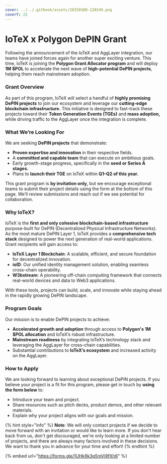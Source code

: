 ```yaml
---
cover: ../../.gitbook/assets/20250108-120249.png
coverY: 22
---
```


# IoTeX x Polygon DePIN Grant

Following the announcement of the IoTeX and AggLayer integration, our teams have joined forces again for another super exciting venture. This time, IoTeX is joining the **Polygon Grant Allocator program** and will deploy **1M $POL** to accelerate the next wave of **high-potential DePIN projects**, helping them reach mainstream adoption.

### Grant Overview

As part of this program, IoTeX will select a handful of **highly promising DePIN projects** to join our ecosystem and leverage our **cutting-edge blockchain infrastructure.** This initiative is designed to fast-track these projects toward their **Token Generation Events (TGEs)** and **mass adoption,** while driving traffic to the AggLayer once the integration is complete.

### What We’re Looking For

We are seeking **DePIN projects** that demonstrate:

* **Proven expertise and innovation** in their respective fields.
* A **committed and capable team** that can execute on ambitious goals.
* Early growth-stage progress, specifically in the **seed or Series A stages.**
* Plans to **launch their TGE** on IoTeX within **Q1–Q2 of this year.**

This grant program is **by invitation only,** but we encourage exceptional teams to submit their project details using the form at the bottom of this page. We’ll review submissions and reach out if we see potential for collaboration.

### Why IoTeX?

IoTeX is the **first and only cohesive blockchain-based infrastructure** purpose-built for DePIN (Decentralized Physical Infrastructure Networks). As the most mature DePIN Layer 1, IoTeX provides a **comprehensive tech stack** designed to power the next generation of real-world applications. Grant recipients will gain access to:

* **IoTeX Layer 1 Blockchain**: A scalable, efficient, and secure foundation for decentralized innovation.
* **ioID**: Our unified identity management solution, enabling seamless cross-chain operability.
* **W3bstream**: A pioneering off-chain computing framework that connects real-world devices and data to Web3 applications.

With these tools, projects can build, scale, and innovate while staying ahead in the rapidly growing DePIN landscape.

### Program Goals

Our mission is to enable DePIN projects to achieve:

* **Accelerated growth and adoption** through access to **Polygon's 1M $POL allocation** and IoTeX’s robust infrastructure.
* **Mainstream readiness** by integrating IoTeX’s technology stack and leveraging the AggLayer for cross-chain capabilities.
* Substantial contributions to **IoTeX’s ecosystem** and increased activity on the AggLayer.

### How to Apply

We are looking forward to learning about exceptional DePIN projects. If you believe your project is a fit for this program, please get in touch by **using the form below** to:

* Introduce your team and project.
* Share resources such as pitch decks, product demos, and other relevant materials.
* Explain why your project aligns with our goals and mission.

{% hint style="info" %}
**Note**: We will only contact projects if we decide to move forward with an invitation or would like to learn more. If you don't hear back from us, don't get discouraged, we're only looking at a limited number of projects, and there are always many factors involved in these decisions. We want to thank you in advance for your time and effort!&#x20;
{% endhint %}



{% embed url="https://forms.gle/1UHk9k3q5mVj9fXh6" %}
